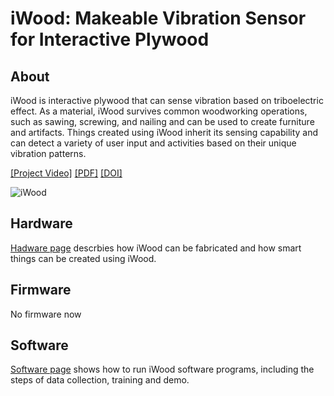 # iWood: Makeable Vibration Sensor for Interactive Plywood

## About
iWood is interactive plywood that can sense vibration based on triboelectric effect. As a material, iWood survives common woodworking operations, such as sawing, screwing, and nailing and can be used to create furniture and artifacts. Things created using iWood inherit its sensing capability and can detect a variety of user input and activities based on their unique vibration patterns. 

[[Project Video]](https://www.youtube.com/watch?v=MELff8HCPHg) [[PDF]](./assets/iWood.pdf) [[DOI]](/)

![iWood](./assets/teaser.png)

## Hardware
[Hadware page](./Hardware/README.md) descrbies how iWood can be fabricated and how smart things can be created using iWood.

## Firmware
No firmware now

## Software
[Software page](./Software/README.md) shows how to run iWood software programs, including the steps of data collection, training and demo.
